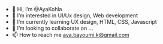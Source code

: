 - 👋 Hi, I’m @AyaKohla
- 👀 I’m interested in UI/Ux design, Web development
- 🌱 I’m currently learning UX design, HTML, CSS, Javascript
- 💞️ I’m looking to collaborate on ...
- 📫 How to reach me aya.bayoumi.k@gmail.com

<!---
AyaKohla/AyaKohla is a ✨ special ✨ repository because its `README.md` (this file) appears on your GitHub profile.
You can click the Preview link to take a look at your changes.
--->
